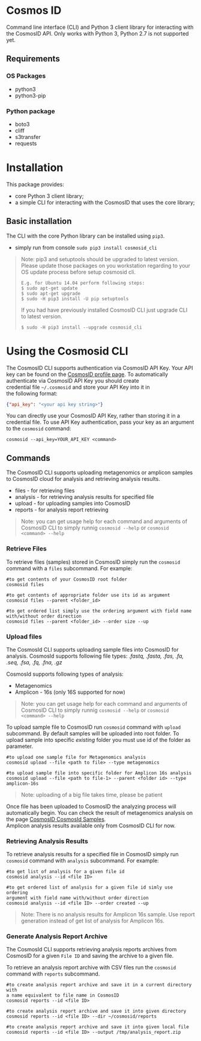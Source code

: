 # Cosmos ID

 Command line interface (CLI) and Python 3 client library for interacting with the CosmosID API. Only works with Python 3, Python 2.7 is not supported yet.

## Requirements

### OS Packages
* python3
* python3-pip

### Python package
* boto3
* cliff
* s3transfer
* requests

# Installation

This package provides:
* core Python 3 client library;
* a simple CLI for interacting with the CosmosID that uses the core library;

## Basic installation
The CLI with the core Python library can be installed using `pip3`.
* simply run from console `sudo pip3 install cosmosid_cli`

> Note: pip3 and setuptools should be upgraded to latest version. Please update those packages on you workstation regarding to your OS update process before setup cosmosid cli.
> ```shell
> E.g. for Ubuntu 14.04 perform following steps:
> $ sudo apt-get update
> $ sudo apt-get upgrade
> $ sudo -H pip3 install -U pip setuptools 
>```
> If you had have previously installed CosmosID CLI just upgrade CLI  
> to latest version.
> ```shell
> $ sudo -H pip3 install --upgrade cosmosid_cli
> ```


# Using the Cosmosid CLI

The CosmosID CLI supports authentication via CosmosID API Key.
Your API key can be found on the [CosmosID profile page](https://app.cosmosid.com/settings).
To automatically authenticate via CosmosID API Key you should create  
credential file `~/.cosmosid` and store your API Key into it in  
the following format:
```json
{"api_key": "<your api key string>"}
```
You can directly use your CosmosID API Key, rather than storing it in a credential file. To use API Key authentication, pass your key as an argument to the `cosmosid` command:
```shell
cosmosid --api_key=YOUR_API_KEY <command>
```

## Commands
The CosmosID CLI supports uploading metagenomics or amplicon samples to CosmosID cloud for analysis and retrieving analysis results.

* files - for retrieving files
* analysis - for retrieving analysis results for specified file
* upload - for uploading samples into CosmosID
* reports - for analysis report retrieving

> Note: you can get usage help for each command and arguments of CosmosID CLI to simply runnig `cosmosid --help` or `cosmosid <command> --help`

### Retrieve Files
To retrieve files (samples) stored in CosmosID simply run the `cosmosid` command with a `files` subcommand. For example:
```shell
#to get contents of your CosmosID root folder
cosmosid files

#to get contents of appropriate folder use its id as argument
cosmosid files --parent <folder_id>

#to get ordered list simply use the ordering argument with field name with/without order direction
cosmosid files --parent <folder_id> --order size --up
```
### Upload files
The CosmosId CLI supports uploading sample files into CosmosID for analysis. CosmosId supports following file types:
*.fastq, .fasta, .fas, .fa, .seq, .fsa, .fq, .fna, .gz*

CosmosId supports following types of analysis:
* Metagenomics
* Amplicon - 16s (only 16S supported for now)

> Note: you can get usage help for each command and arguments of CosmosID CLI to simply runnig `cosmosid --help` or `cosmosid <command> --help`

To upload sample file to CosmosID run `cosmosid` command with `upload` subcommand. By default samples will be uploaded into root folder. To upload sample into specific *existing* folder you must use id of the folder as parameter.
```shell
#to upload one sample file for Metagenomics analysis
cosmosid upload --file <path to file> --type metagenomics

#to upload sample file into specific folder for Amplicon 16s analysis
cosmosid upload --file <path to file-1> --parent <folder id> --type amplicon-16s
```

> Note: uploading of a big file takes time, please be patient

Once file has been uploaded to CosmosID the analyzing process will automatically begin.
You can check the result of metagenomics analysis on the page [CosmosID CosmosId Samples](https://app.cosmosid.com/samples).  
Amplicon analysis results available only from CosmosID CLI for now.

### Retrieving Analysis Results

To retrieve analysis results for a specified file in CosmosID simply run `cosmosid` command with `analysis` subcommand. For example:
```shell
#to get list of analysis for a given file id
cosmosid analysis --id <file ID>

#to get ordered list of analysis for a given file id simly use ordering  
argument with field name with/without order direction
cosmosid analysis --id <file ID> --order created --up
```

> Note: There is no analysis results for Amplicon 16s sample. Use report generation instead of get list of analysis for Amplicon 16s.

### Generate Analysis Report Archive
The CosmosId CLI supports retrieving analysis reports archives from CosmosID for a given `File ID` and saving the archive to a given file.

To retrieve an analysis report archive with CSV files run the `cosmosid` command with `reports` subcommand.
```shell
#to create analysis report archive and save it in a current directory with  
a name equivalent to file name in CosmosID
cosmosid reports --id <file ID>

#to create analysis report archive and save it into given directory
cosmosid reports --id <file ID> --dir ~/cosmosid/reports

#to create analysis report archive and save it into given local file
cosmosid reports --id <file ID> --output /tmp/analysis_report.zip
```

